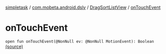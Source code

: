 [simpletask](../../index.md) / [com.mobeta.android.dslv](../index.md) / [DragSortListView](index.md) / [onTouchEvent](.)

# onTouchEvent

`open fun onTouchEvent(@NonNull ev: @NonNull MotionEvent): Boolean` [(source)](https://github.com/mpcjanssen/simpletask-android/blob/master/src/main/java/com/mobeta/android/dslv/DragSortListView.java#L1603)